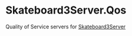 # Skateboard3Server.Qos

Quality of Service servers for [Skateboard3Server](https://github.com/hallofmeat/Skateboard3Server)
